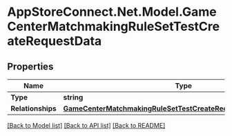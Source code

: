 # AppStoreConnect.Net.Model.GameCenterMatchmakingRuleSetTestCreateRequestData

## Properties

Name | Type | Description | Notes
------------ | ------------- | ------------- | -------------
**Type** | **string** |  | 
**Relationships** | [**GameCenterMatchmakingRuleSetTestCreateRequestDataRelationships**](GameCenterMatchmakingRuleSetTestCreateRequestDataRelationships.md) |  | 

[[Back to Model list]](../README.md#documentation-for-models) [[Back to API list]](../README.md#documentation-for-api-endpoints) [[Back to README]](../README.md)

